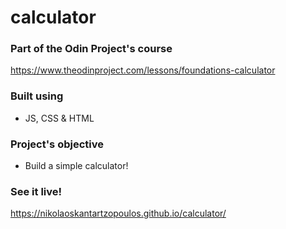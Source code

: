 # calculator

### Part of the Odin Project's course
https://www.theodinproject.com/lessons/foundations-calculator

### Built using

* JS, CSS & HTML

### Project's objective

* Build a simple calculator!

### See it live!
https://nikolaoskantartzopoulos.github.io/calculator/
